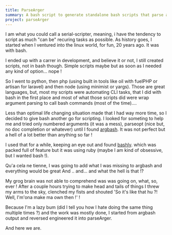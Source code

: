 ```yaml
---
title: ParseArger
summary: A bash script to generate standalone bash scripts that parse arguments, options and flags.
project: parseArger
---
```



I am what you could call a serial-scripter, meaning, i have the tendency to script as much "can be" recuring tasks as possible. As history goes, I started when I ventured into the linux world, for fun, 20 years ago. It was with bash.

I ended up with a carrer in development, and believe it or not, I still created scripts, not in bash though. Simple scripts maybe but as soon as I needed any kind of option... nope !

So I went to python, then php (using built in tools like oil with fuelPHP or artisan for laravel) and then node (using minimist or yargs). Those are great languages, but, most my scripts were automating CLI tasks, that I did with bash in the first place and most of what those scripts did were wrap argument parsing to call bash commands (most of the time)....

Less than optimal life changing situation made that I had way more time, so I decided to give bash another go for scripting. I looked for someting to help me and tried only numbered arguments (it was a mess), parseopt (nice but, no doc completion or whatever) until I found [argbash](https://argbash.io/). It was not perfect but a hell of a lot better than anything so far !

I used that for a while, keeping an eye out and found [bashly](https://github.com/DannyBen/bashly/). which was packed full of feature but it was using ruby (maybe I am kind of obsessive, but I wanted bash !).

Qu'a cela ne tienne, I was going to add what I was missing to argbash and everything would be great And .. and... and what the hell is that !?

My grog brain was not able to comprehend was was going on, what, so, ever ! After a couple hours trying to make head and tails of things I threw my arms to the sky, clenched my fists and shouted 'So it's like that hu ?! Well, I'm'ona make ma own then !' !

Because I'm a lazy bum (did I tell you how I hate doing the same thing multiple times ?) and the work was mostly done, I started from argbash output and reversed engineered it into parseArger.

And here we are.
